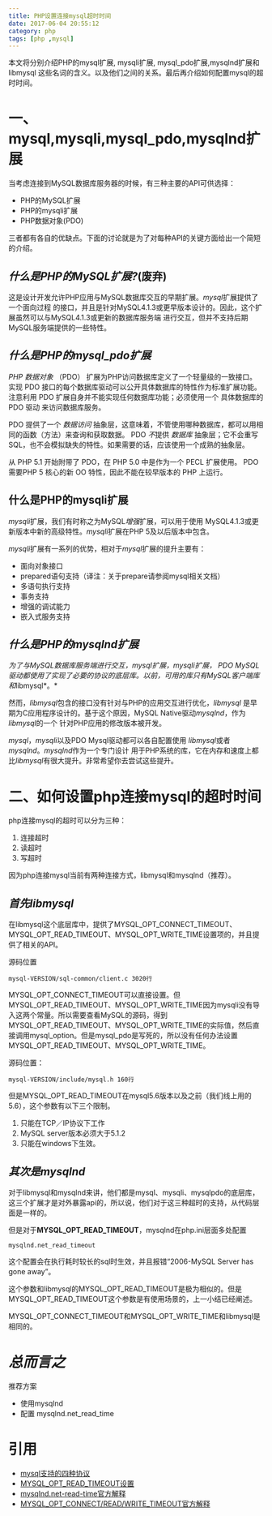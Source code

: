```yaml
---
title: PHP设置连接mysql超时时间
date: 2017-06-04 20:55:12
category: php
tags: [php ,mysql]
---
```


本文将分别介绍PHP的mysql扩展, mysqli扩展, mysql_pdo扩展,mysqlnd扩展和libmysql 这些名词的含义。以及他们之间的关系。最后再介绍如何配置mysql的超时时间。

# 一、mysql,mysqli,mysql_pdo,mysqlnd扩展

当考虑连接到MySQL数据库服务器的时候，有三种主要的API可供选择：

- PHP的MySQL扩展
- PHP的mysqli扩展
- PHP数据对象(PDO)

三者都有各自的优缺点。下面的讨论就是为了对每种API的关键方面给出一个简短的介绍。

<!--more-->
## *什么是PHP的MySQL扩展?*(废弃)

这是设计开发允许PHP应用与MySQL数据库交互的早期扩展。*mysql*扩展提供了一个面向过程 的接口，并且是针对MySQL4.1.3或更早版本设计的。因此，这个扩展虽然可以与MySQL4.1.3或更新的数据库服务端 进行交互，但并不支持后期MySQL服务端提供的一些特性。

## *什么是PHP的mysql_pdo扩展*

*PHP 数据对象* （PDO） 扩展为PHP访问数据库定义了一个轻量级的一致接口。实现 PDO 接口的每个数据库驱动可以公开具体数据库的特性作为标准扩展功能。 注意利用 PDO 扩展自身并不能实现任何数据库功能；必须使用一个 具体数据库的 PDO 驱动 来访问数据库服务。

PDO 提供了一个 *数据访问* 抽象层，这意味着，不管使用哪种数据库，都可以用相同的函数（方法）来查询和获取数据。 PDO *不*提供 *数据库* 抽象层；它不会重写 SQL，也不会模拟缺失的特性。如果需要的话，应该使用一个成熟的抽象层。

从 PHP 5.1 开始附带了 PDO，在 PHP 5.0 中是作为一个 PECL 扩展使用。 PDO 需要PHP 5 核心的新 OO 特性，因此不能在较早版本的 PHP 上运行。

## 什么是PHP的mysqli扩展

*mysqli*扩展，我们有时称之为MySQL*增强*扩展，可以用于使用 MySQL4.1.3或更新版本中新的高级特性。*mysqli*扩展在PHP 5及以后版本中包含。

*mysqli*扩展有一系列的优势，相对于*mysql*扩展的提升主要有：

- 面向对象接口
- prepared语句支持（译注：关于prepare请参阅mysql相关文档）
- 多语句执行支持
- 事务支持
- 增强的调试能力
- 嵌入式服务支持

## *什么是PHP的mysqlnd扩展*

*为了与MySQL数据库服务端进行交互，*mysql*扩展，*mysqli*扩展， PDO MySQL驱动都使用了实现了必要的协议的底层库。以前，可用的库只有MySQL客户端库和*libmysql*。*

然而，*libmysql*包含的接口没有针对与PHP的应用交互进行优化，*libmysql* 是早期为C应用程序设计的。基于这个原因，MySQL Native驱动*mysqlnd*，作为*libmysql*的一个 针对PHP应用的修改版本被开发。

*mysql*，*mysqli*以及PDO Mysql驱动都可以各自配置使用 *libmysql*或者*mysqlnd*。*mysqlnd*作为一个专门设计 用于PHP系统的库，它在内存和速度上都比*libmysql*有很大提升。非常希望你去尝试这些提升。

# 二、如何设置php连接mysql的超时时间

php连接mysql的超时可以分为三种：

1. 连接超时
2. 读超时
3. 写超时

因为php连接mysql当前有两种连接方式，libmysql和mysqlnd（推荐）。

## *首先libmysql*

在libmysql这个底层库中，提供了MYSQL_OPT_CONNECT_TIMEOUT、MYSQL_OPT_READ_TIMEOUT、MYSQL_OPT_WRITE_TIME设置项的，并且提供了相关的API。

源码位置

`mysql-VERSION/sql-common/client.c 3020行` 

MYSQL_OPT_CONNECT_TIMEOUT可以直接设置。但MYSQL_OPT_READ_TIMEOUT、MYSQL_OPT_WRITE_TIME因为mysqli没有导入这两个常量。所以需要查看MySQL的源码，得到MYSQL_OPT_READ_TIMEOUT、MYSQL_OPT_WRITE_TIME的实际值，然后直接调用mysql_option。但是mysql_pdo是写死的，所以没有任何办法设置MYSQL_OPT_READ_TIMEOUT、MYSQL_OPT_WRITE_TIME。

源码位置：

`mysql-VERSION/include/mysql.h 160行`

但是MYSQL_OPT_READ_TIMEOUT在mysql5.6版本以及之前（我们线上用的5.6），这个参数有以下三个限制。

1. 只能在TCP／IP协议下工作
2. MySQL server版本必须大于5.1.2
3. 只能在windows下生效。

## *其次是mysqlnd*

对于libmysql和mysqlnd来讲，他们都是mysql、mysqli、mysqlpdo的底层库，这三个扩展才是对外暴露api的，所以说，他们对于这三种超时的支持，从代码层面是一样的。

但是对于**MYSQL_OPT_READ_TIMEOUT**，mysqlnd在php.ini层面多处配置

`mysqlnd.net_read_timeout`

这个配置会在执行耗时较长的sql时生效，并且报错“2006-MySQL Server has gone away”。

这个参数和libmysql的MYSQL_OPT_READ_TIMEOUT是极为相似的。但是MYSQL_OPT_READ_TIMEOUT这个参数是有使用场景的，上一小结已经阐述。

MYSQL_OPT_CONNECT_TIMEOUT和MYSQL_OPT_WRITE_TIME和libmysql是相同的。

# *总而言之*

推荐方案

- 使用mysqlnd
- 配置 mysqlnd.net_read_time 



# 引用

- [mysql支持的四种协议](http://fendou.org/post/2011/05/06/mysql-communication-protocols/)
- [MYSQL_OPT_READ_TIMEOUT设置](blog.csdn.net/heiyeshuwu/article/details/5869813)
- [mysqlnd.net-read-time官方解释](http://php.net/manual/zh/mysqlnd.config.php#ini.mysqlnd.net-read-timeout)
- [MYSQL_OPT_CONNECT/READ/WRITE_TIMEOUT官方解释](https://dev.mysql.com/doc/refman/5.6/en/mysql-options.html)
